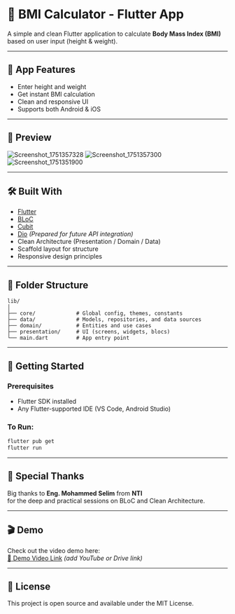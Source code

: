 # 🧮 BMI Calculator - Flutter App

A simple and clean Flutter application to calculate **Body Mass Index (BMI)** based on user input (height & weight).

---

## 📱 App Features

- Enter height and weight
- Get instant BMI calculation
- Clean and responsive UI
- Supports both Android & iOS

---

## 📸 Preview
![Screenshot_1751357328](https://github.com/user-attachments/assets/2e7ab528-b2f0-40c5-9587-a4cd598ebcc9)
![Screenshot_1751357300](https://github.com/user-attachments/assets/b0caabee-f728-415a-ab35-4f991ed39e25)
![Screenshot_1751351900](https://github.com/user-attachments/assets/b4202a4c-1990-45f7-a333-e4e69d7ae7c2)



---

## 🛠️ Built With

- [Flutter](https://flutter.dev/)
- [BLoC](https://pub.dev/packages/flutter_bloc)
- [Cubit](https://pub.dev/packages/flutter_bloc)
- [Dio](https://pub.dev/packages/dio) *(Prepared for future API integration)*
- Clean Architecture (Presentation / Domain / Data)
- Scaffold layout for structure
- Responsive design principles

---

## 📂 Folder Structure

```
lib/
│
├── core/             # Global config, themes, constants
├── data/             # Models, repositories, and data sources
├── domain/           # Entities and use cases
├── presentation/     # UI (screens, widgets, blocs)
└── main.dart         # App entry point
```

---

## 🚀 Getting Started

### Prerequisites

- Flutter SDK installed
- Any Flutter-supported IDE (VS Code, Android Studio)

### To Run:

```bash
flutter pub get
flutter run
```

---

## 🙏 Special Thanks

Big thanks to **Eng. Mohammed Selim** from **NTI**  
for the deep and practical sessions on BLoC and Clean Architecture.

---

## 🎬 Demo

Check out the video demo here:  
[🔗 Demo Video Link](#) *(add YouTube or Drive link)*

---

## 📄 License

This project is open source and available under the MIT License.
